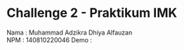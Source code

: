 # Challenge 2 - Praktikum IMK
Nama  : Muhammad Adzikra Dhiya Alfauzan <br>
NPM   : 140810220046
Demo  : 
